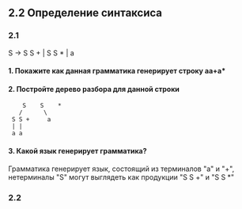 ## 2.2 Определение синтаксиса

### 2.1

S -> S S + | S S * | a

#### 1. Покажите как данная грамматика генерирует строку аа+а*
#### 2. Постройте дерево разбора для данной строки

```
    S    S    *
   /      \
 S S +     a
 | |
 a a
```
#### 3. Какой язык генерирует грамматика?
Грамматика генерирует язык, состоящий из терминалов "а" и "+", нетерминалы "S" могут выглядеть как продукции "S S +" и "S S *"

### 2.2
